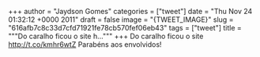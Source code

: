 
+++
author = "Jaydson Gomes"
categories = ["tweet"]
date = "Thu Nov 24 01:32:12 +0000 2011"
draft = false
image = "{TWEET_IMAGE}"
slug = "616afb7c8c33d7cfd71921fe78cb570fef06eb43"
tags = ["tweet"]
title = """Do caralho ficou o site h..."""
+++
Do caralho ficou o site http://t.co/kmhr6wtZ Parabéns aos envolvidos!
